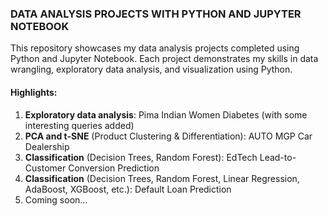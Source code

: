 ### DATA ANALYSIS PROJECTS WITH PYTHON AND JUPYTER NOTEBOOK

This repository showcases my data analysis projects completed using Python and Jupyter Notebook. Each project demonstrates my skills in data wrangling, exploratory data analysis, and visualization using Python.

#### Highlights:

1. **Exploratory data analysis**: Pima Indian Women Diabetes (with some interesting queries added)
2. **PCA and t-SNE** (Product Clustering & Differentiation): AUTO MGP Car Dealership
3. **Classification** (Decision Trees, Random Forest): EdTech Lead-to-Customer Conversion Prediction
4. **Classification** (Decision Trees, Random Forest, Linear Regression, AdaBoost, XGBoost, etc.): Default Loan Prediction
5. Coming soon...
